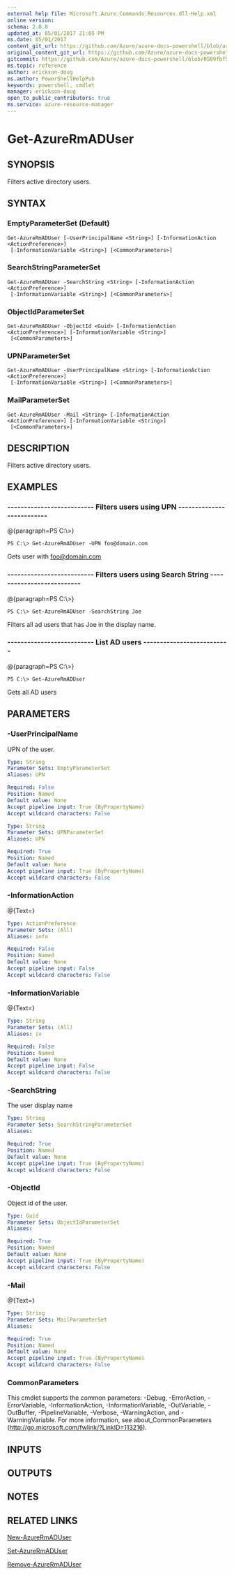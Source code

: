 ```yaml
---
external help file: Microsoft.Azure.Commands.Resources.dll-Help.xml
online version:
schema: 2.0.0
updated_at: 05/01/2017 21:05 PM
ms.date: 05/01/2017
content_git_url: https://github.com/Azure/azure-docs-powershell/blob/armsql/azureps-cmdlets-docs/ResourceManager/AzureRM.Resources/v3.1.0/Get-AzureRmADUser.md
original_content_git_url: https://github.com/Azure/azure-docs-powershell/blob/armsql/azureps-cmdlets-docs/ResourceManager/AzureRM.Resources/v3.1.0/Get-AzureRmADUser.md
gitcommit: https://github.com/Azure/azure-docs-powershell/blob/0589fbf53d27e39e0cf445261d29c64fb0859d62
ms.topic: reference
author: erickson-doug
ms.author: PowerShellHelpPub
keywords: powershell, cmdlet
manager: erickson-doug
open_to_public_contributors: true
ms.service: azure-resource-manager
---
```


# Get-AzureRmADUser

## SYNOPSIS
Filters active directory users.

## SYNTAX

### EmptyParameterSet (Default)
```
Get-AzureRmADUser [-UserPrincipalName <String>] [-InformationAction <ActionPreference>]
 [-InformationVariable <String>] [<CommonParameters>]
```

### SearchStringParameterSet
```
Get-AzureRmADUser -SearchString <String> [-InformationAction <ActionPreference>]
 [-InformationVariable <String>] [<CommonParameters>]
```

### ObjectIdParameterSet
```
Get-AzureRmADUser -ObjectId <Guid> [-InformationAction <ActionPreference>] [-InformationVariable <String>]
 [<CommonParameters>]
```

### UPNParameterSet
```
Get-AzureRmADUser -UserPrincipalName <String> [-InformationAction <ActionPreference>]
 [-InformationVariable <String>] [<CommonParameters>]
```

### MailParameterSet
```
Get-AzureRmADUser -Mail <String> [-InformationAction <ActionPreference>] [-InformationVariable <String>]
 [<CommonParameters>]
```

## DESCRIPTION
Filters active directory users.

## EXAMPLES

### --------------------------  Filters users using UPN  --------------------------
@{paragraph=PS C:\\\>}



```
PS C:\> Get-AzureRmADUser -UPN foo@domain.com
```

Gets user with foo@domain.com

### --------------------------  Filters users using Search String  --------------------------
@{paragraph=PS C:\\\>}



```
PS C:\> Get-AzureRmADUser -SearchString Joe
```

Filters all ad users that has Joe in the display name.

### --------------------------  List AD users  --------------------------
@{paragraph=PS C:\\\>}



```
PS C:\> Get-AzureRmADUser
```

Gets all AD users

## PARAMETERS

### -UserPrincipalName
UPN of the user.

```yaml
Type: String
Parameter Sets: EmptyParameterSet
Aliases: UPN

Required: False
Position: Named
Default value: None
Accept pipeline input: True (ByPropertyName)
Accept wildcard characters: False
```

```yaml
Type: String
Parameter Sets: UPNParameterSet
Aliases: UPN

Required: True
Position: Named
Default value: None
Accept pipeline input: True (ByPropertyName)
Accept wildcard characters: False
```

### -InformationAction
@{Text=}

```yaml
Type: ActionPreference
Parameter Sets: (All)
Aliases: infa

Required: False
Position: Named
Default value: None
Accept pipeline input: False
Accept wildcard characters: False
```

### -InformationVariable
@{Text=}

```yaml
Type: String
Parameter Sets: (All)
Aliases: iv

Required: False
Position: Named
Default value: None
Accept pipeline input: False
Accept wildcard characters: False
```

### -SearchString
The user display name

```yaml
Type: String
Parameter Sets: SearchStringParameterSet
Aliases: 

Required: True
Position: Named
Default value: None
Accept pipeline input: True (ByPropertyName)
Accept wildcard characters: False
```

### -ObjectId
Object id of the user.

```yaml
Type: Guid
Parameter Sets: ObjectIdParameterSet
Aliases: 

Required: True
Position: Named
Default value: None
Accept pipeline input: True (ByPropertyName)
Accept wildcard characters: False
```

### -Mail
@{Text=}

```yaml
Type: String
Parameter Sets: MailParameterSet
Aliases: 

Required: True
Position: Named
Default value: None
Accept pipeline input: True (ByPropertyName)
Accept wildcard characters: False
```

### CommonParameters
This cmdlet supports the common parameters: -Debug, -ErrorAction, -ErrorVariable, -InformationAction, -InformationVariable, -OutVariable, -OutBuffer, -PipelineVariable, -Verbose, -WarningAction, and -WarningVariable. For more information, see about_CommonParameters (http://go.microsoft.com/fwlink/?LinkID=113216).

## INPUTS

## OUTPUTS

## NOTES

## RELATED LINKS

[New-AzureRmADUser]()

[Set-AzureRmADUser]()

[Remove-AzureRmADUser]()


